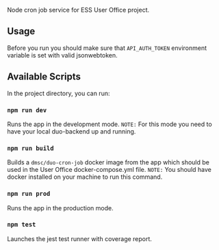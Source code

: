 Node cron job service for ESS User Office project.

## Usage

Before you run you should make sure that `API_AUTH_TOKEN` environment variable is set with valid jsonwebtoken.<br>

## Available Scripts

In the project directory, you can run:

### `npm run dev`

Runs the app in the development mode. `NOTE:` For this mode you need to have your local duo-backend up and running.<br>

### `npm run build`

Builds a `dmsc/duo-cron-job` docker image from the app which should be used in the User Office docker-compose.yml file. `NOTE:` You should have docker installed on your machine to run this command.<br>

### `npm run prod`

Runs the app in the production mode.<br>

### `npm test`

Launches the jest test runner with coverage report.<br>